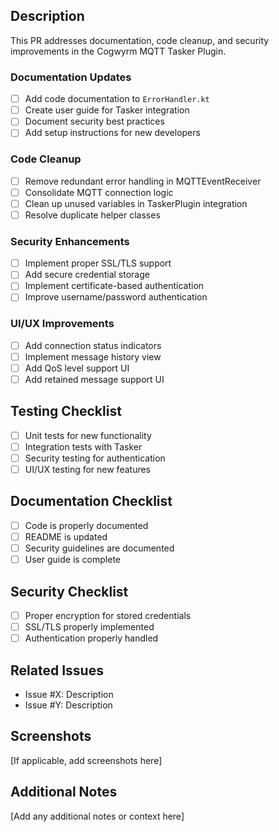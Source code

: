 ## Description
This PR addresses documentation, code cleanup, and security improvements in the Cogwyrm MQTT Tasker Plugin.

### Documentation Updates
- [ ] Add code documentation to `ErrorHandler.kt`
- [ ] Create user guide for Tasker integration
- [ ] Document security best practices
- [ ] Add setup instructions for new developers

### Code Cleanup
- [ ] Remove redundant error handling in MQTTEventReceiver
- [ ] Consolidate MQTT connection logic
- [ ] Clean up unused variables in TaskerPlugin integration
- [ ] Resolve duplicate helper classes

### Security Enhancements
- [ ] Implement proper SSL/TLS support
- [ ] Add secure credential storage
- [ ] Implement certificate-based authentication
- [ ] Improve username/password authentication

### UI/UX Improvements
- [ ] Add connection status indicators
- [ ] Implement message history view
- [ ] Add QoS level support UI
- [ ] Add retained message support UI

## Testing Checklist
- [ ] Unit tests for new functionality
- [ ] Integration tests with Tasker
- [ ] Security testing for authentication
- [ ] UI/UX testing for new features

## Documentation Checklist
- [ ] Code is properly documented
- [ ] README is updated
- [ ] Security guidelines are documented
- [ ] User guide is complete

## Security Checklist
- [ ] Proper encryption for stored credentials
- [ ] SSL/TLS properly implemented
- [ ] Authentication properly handled

## Related Issues
- Issue #X: Description
- Issue #Y: Description

## Screenshots
[If applicable, add screenshots here]

## Additional Notes
[Add any additional notes or context here] 
